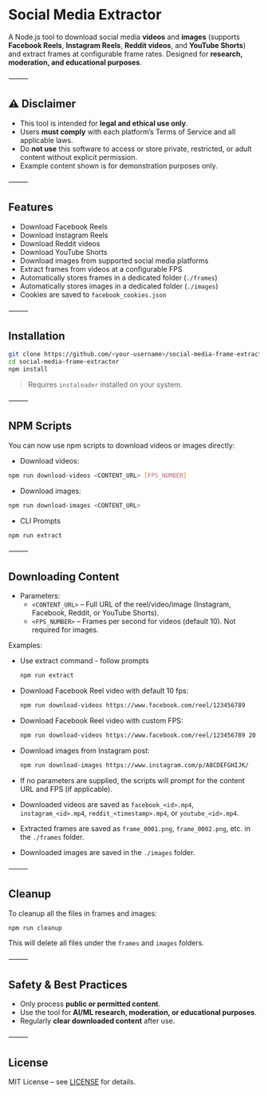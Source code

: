 # Social Media Extractor

A Node.js tool to download social media **videos** and **images** (supports **Facebook Reels**, **Instagram Reels**, **Reddit videos**, and **YouTube Shorts**) and extract frames at configurable frame rates. Designed for **research, moderation, and educational purposes**.

⸻

## ⚠️ Disclaimer
- This tool is intended for **legal and ethical use only**.
- Users **must comply** with each platform’s Terms of Service and all applicable laws.
- Do **not use** this software to access or store private, restricted, or adult content without explicit permission.
- Example content shown is for demonstration purposes only.

⸻

## Features
- Download Facebook Reels
- Download Instagram Reels
- Download Reddit videos
- Download YouTube Shorts
- Download images from supported social media platforms
- Extract frames from videos at a configurable FPS
- Automatically stores frames in a dedicated folder (`./frames`)
- Automatically stores images in a dedicated folder (`./images`)
- Cookies are saved to `facebook_cookies.json`

⸻

## Installation

```bash
git clone https://github.com/<your-username>/social-media-frame-extractor.git
cd social-media-frame-extractor
npm install
```

> Requires `instaloader` installed on your system.

⸻

## NPM Scripts

You can now use npm scripts to download videos or images directly:

- Download videos:
```bash
npm run download-videos <CONTENT_URL> [FPS_NUMBER]
```

- Download images:
```bash
npm run download-images <CONTENT_URL>
```

- CLI Prompts
```bash
npm run extract
```

⸻

## Downloading Content
- Parameters:
  - `<CONTENT_URL>` – Full URL of the reel/video/image (Instagram, Facebook, Reddit, or YouTube Shorts).
  - `<FPS_NUMBER>` – Frames per second for videos (default 10). Not required for images.

Examples:
- Use extract command - follow prompts
  ```bash
  npm run extract
  ```
- Download Facebook Reel video with default 10 fps:
  ```bash
  npm run download-videos https://www.facebook.com/reel/123456789
  ```
- Download Facebook Reel video with custom FPS:
  ```bash
  npm run download-videos https://www.facebook.com/reel/123456789 20
  ```
- Download images from Instagram post:
  ```bash
  npm run download-images https://www.instagram.com/p/ABCDEFGHIJK/
  ```

- If no parameters are supplied, the scripts will prompt for the content URL and FPS (if applicable).

- Downloaded videos are saved as `facebook_<id>.mp4`, `instagram_<id>.mp4`, `reddit_<timestamp>.mp4`, or `youtube_<id>.mp4`.
- Extracted frames are saved as `frame_0001.png`, `frame_0002.png`, etc. in the `./frames` folder.
- Downloaded images are saved in the `./images` folder.

⸻

## Cleanup
To cleanup all the files in frames and images:
```bash
npm run cleanup
```
This will delete all files under the `frames` and `images` folders.

⸻

## Safety & Best Practices
- Only process **public or permitted content**.
- Use the tool for **AI/ML research, moderation, or educational purposes**.
- Regularly **clear downloaded content** after use.

⸻

## License
MIT License – see [LICENSE](LICENSE) for details.
